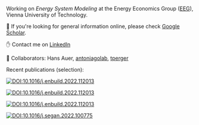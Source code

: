 Working on *Energy System Modeling* at the Energy Economics Group ([EEG](https://github.com/tuw-eeg)), Vienna University of Technology. 

:mag_right: If you're looking for general information online, please check [Google Scholar](https://scholar.google.com/citations?user=qknMCCYAAAAJ&hl=de&oi=ao).

:raised_hand: Contact me on [LinkedIn](https://www.linkedin.com/in/sebastian-zwickl-bernhard-15163914a)

:muscle: Collaborators: Hans Auer, [antoniagolab](https://github.com/antoniagolab), [tperger](https://github.com/tperger)

Recent publications (selection): 

[![DOI:10.1016/j.enbuild.2022.112013](http://img.shields.io/badge/DOI-10.1016/j.apenergy.2020.116166-5F7464.svg)](https://doi.org/10.1016/j.apenergy.2020.116166)

[![DOI:10.1016/j.enbuild.2022.112013](http://img.shields.io/badge/DOI-10.1016/j.energy.2021.121805-5F7464.svg)](https://doi.org/10.1016/j.energy.2021.121805)

[![DOI:10.1016/j.enbuild.2022.112013](http://img.shields.io/badge/DOI-10.1016/j.enbuild.2022.112013-5F7464.svg)](https://doi.org/10.1016/j.enbuild.2022.112013)

[![DOI:10.1016/j.segan.2022.100775](http://img.shields.io/badge/DOI-10.1016/j.segan.2022.100775-5F7464.svg)](https://doi.org/10.1016/j.segan.2022.100775)
